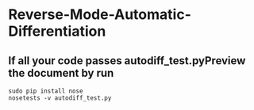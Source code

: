 # Reverse-Mode-Automatic-Differentiation
## If all your code passes autodiff_test.pyPreview the document by run 
    sudo pip install nose
    nosetests -v autodiff_test.py
